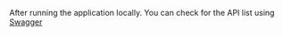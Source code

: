 After running the application locally. You can check for the API list using [Swagger](http://localhost:8081/swagger-ui/index.html)
